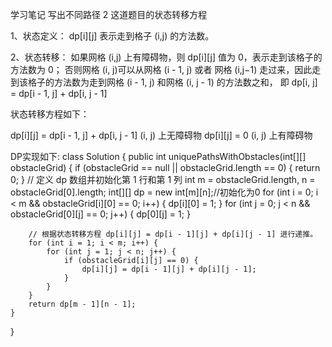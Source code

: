 学习笔记
写出不同路径 2 这道题目的状态转移方程

1、状态定义：
dp[i][j] 表示走到格子 (i,j) 的方法数。

2、状态转移：
如果网格 (i,j) 上有障碍物，则 dp[i][j] 值为 0，表示走到该格子的方法数为 0；
否则网格 (i, j)可以从网格 (i - 1, j) 或者 网格 (i,j−1) 走过来，因此走到该格子的方法数为走到网格 (i - 1, j) 和网格 (i, j - 1) 的方法数之和，
即 dp[i, j] = dp[i - 1, j] + dp[i, j - 1]

状态转移方程如下：

dp[i][j] = dp[i - 1, j] + dp[i, j - 1]  (i, j) 上无障碍物
dp[i][j] = 0                            (i, j) 上有障碍物

DP实现如下:
class Solution {
    public int uniquePathsWithObstacles(int[][] obstacleGrid) {
        if (obstacleGrid == null || obstacleGrid.length == 0) {
            return 0;
        }
        // 定义 dp 数组并初始化第 1 行和第 1 列
        int m = obstacleGrid.length, n = obstacleGrid[0].length;
        int[][] dp = new int[m][n];//初始化为0
        for (int i = 0; i < m && obstacleGrid[i][0] == 0; i++) {
            dp[i][0] = 1;
        }
        for (int j = 0; j < n && obstacleGrid[0][j] == 0; j++) {
            dp[0][j] = 1;
        }

        // 根据状态转移方程 dp[i][j] = dp[i - 1][j] + dp[i][j - 1] 进行递推。
        for (int i = 1; i < m; i++) {
            for (int j = 1; j < n; j++) {
                if (obstacleGrid[i][j] == 0) {
                    dp[i][j] = dp[i - 1][j] + dp[i][j - 1];
                }
            }
        }
        return dp[m - 1][n - 1];
    }
   }


​	
  
